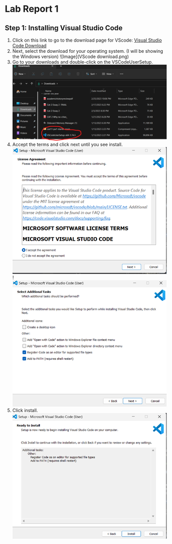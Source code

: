 # Lab Report 1

## Step 1: Installing Visual Studio Code

1. Click on this link to go to the download page for VScode: [Visual Studio Code Download](https://code.visualstudio.com/Download)
2. Next, select the download for your operating system. (I will be showing the Windows version) ![Image](VScode download.png)
3. Go to your downloads and double-click on the VSCodeUserSetup. ![Image](installer.png)
4. Accept the terms and click next until you see install. ![Image](terms.png)!![Image](next.png)
5. Click install. ![Image](install.png)
